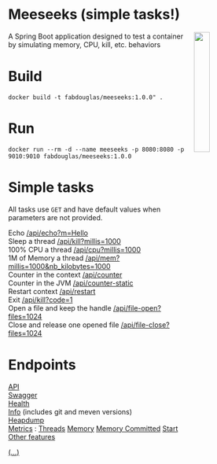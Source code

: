 # Meeseeks (simple tasks!)
<img align="right" width="25%" src="docs/meeseeks.png">
A Spring Boot application designed to test a container by simulating memory, CPU, kill, etc. behaviors

# Build
```
docker build -t fabdouglas/meeseeks:1.0.0" .
```

# Run
```
docker run --rm -d --name meeseeks -p 8080:8080 -p 9010:9010 fabdouglas/meeseeks:1.0.0
```

# Simple tasks
All tasks use `GET` and have default values when parameters are not provided.

Echo [/api/echo?m=Hello](http://localhost:8080/api/echo)  
Sleep a thread [/api/kill?millis=1000](http://localhost:8080/api/sleep)  
100% CPU a thread [/api/cpu?millis=1000](http://localhost:8080/api/cpu)  
1M of Memory a thread [/api/mem?millis=1000&nb_kilobytes=1000](http://localhost:8080/api/mem)  
Counter in the context [/api/counter](http://localhost:8080/api/counter)  
Counter in the JVM [/api/counter-static](http://localhost:8080/api/counter-static)  
Restart context [/api/restart](http://localhost:8080/api/restart)  
Exit [/api/kill?code=1](http://localhost:8080/api/exit)  
Open a file and keep the handle [/api/file-open?files=1024](http://localhost:8080/api/file-open?files=1024)  
Close and release one opened file [/api/file-close?files=1024](http://localhost:8080/api/file-close?files=1024)  

# Endpoints
[API](http://localhost:8080/api)  
[Swagger](http://localhost:8080/swagger-ui.html)  
[Health](http://localhost:8080/manage/health)  
[Info](http://localhost:8080/manage/info) (includes git and meven versions)  
[Heapdump](http://localhost:8080/manage/heapdump)  
[Metrics](http://localhost:8080/manage/metrics) : 
[Threads](http://localhost:8080/manage/metrics/jvm.threads.live) 
[Memory](http://localhost:8080/manage/metrics/jvm.memory.used) 
[Memory Committed](http://localhost:8080/manage/metrics/jvm.memory.committed) [Start](http://localhost:8080/manage/metrics/process.start.time)
[Other features](http://localhost:8080/manage)  


[(...)](https://docs.spring.io/spring-boot/docs/current/reference/htmlsingle/#production-ready-endpoints)

